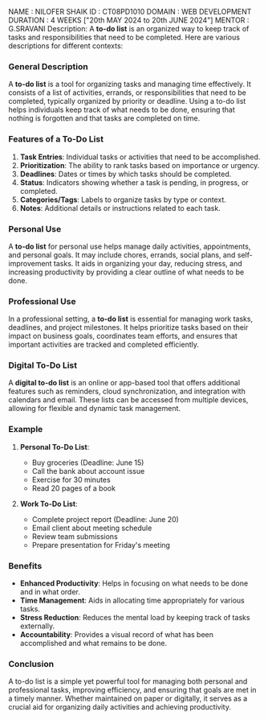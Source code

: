NAME : NILOFER SHAIK
ID : CT08PD1010
DOMAIN : WEB DEVELOPMENT
DURATION : 4 WEEKS ["20th MAY 2024 to 20th JUNE 2024"]
MENTOR : G.SRAVANI 
Description:
    A **to-do list** is an organized way to keep track of tasks and responsibilities that need to be completed. Here are various descriptions for different contexts:

### General Description
A **to-do list** is a tool for organizing tasks and managing time effectively. It consists of a list of activities, errands, or responsibilities that need to be completed, typically organized by priority or deadline. Using a to-do list helps individuals keep track of what needs to be done, ensuring that nothing is forgotten and that tasks are completed on time.

### Features of a To-Do List
1. **Task Entries**: Individual tasks or activities that need to be accomplished.
2. **Prioritization**: The ability to rank tasks based on importance or urgency.
3. **Deadlines**: Dates or times by which tasks should be completed.
4. **Status**: Indicators showing whether a task is pending, in progress, or completed.
5. **Categories/Tags**: Labels to organize tasks by type or context.
6. **Notes**: Additional details or instructions related to each task.

### Personal Use
A **to-do list** for personal use helps manage daily activities, appointments, and personal goals. It may include chores, errands, social plans, and self-improvement tasks. It aids in organizing your day, reducing stress, and increasing productivity by providing a clear outline of what needs to be done.

### Professional Use
In a professional setting, a **to-do list** is essential for managing work tasks, deadlines, and project milestones. It helps prioritize tasks based on their impact on business goals, coordinates team efforts, and ensures that important activities are tracked and completed efficiently.

### Digital To-Do List
A **digital to-do list** is an online or app-based tool that offers additional features such as reminders, cloud synchronization, and integration with calendars and email. These lists can be accessed from multiple devices, allowing for flexible and dynamic task management.

### Example
1. **Personal To-Do List**:
   - Buy groceries (Deadline: June 15)
   - Call the bank about account issue
   - Exercise for 30 minutes
   - Read 20 pages of a book

2. **Work To-Do List**:
   - Complete project report (Deadline: June 20)
   - Email client about meeting schedule
   - Review team submissions
   - Prepare presentation for Friday's meeting

### Benefits
- **Enhanced Productivity**: Helps in focusing on what needs to be done and in what order.
- **Time Management**: Aids in allocating time appropriately for various tasks.
- **Stress Reduction**: Reduces the mental load by keeping track of tasks externally.
- **Accountability**: Provides a visual record of what has been accomplished and what remains to be done.

### Conclusion
A to-do list is a simple yet powerful tool for managing both personal and professional tasks, improving efficiency, and ensuring that goals are met in a timely manner. Whether maintained on paper or digitally, it serves as a crucial aid for organizing daily activities and achieving productivity.
